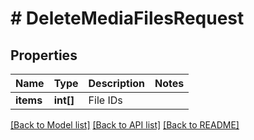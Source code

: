 # # DeleteMediaFilesRequest

## Properties

Name | Type | Description | Notes
------------ | ------------- | ------------- | -------------
**items** | **int[]** | File IDs |

[[Back to Model list]](../../README.md#models) [[Back to API list]](../../README.md#endpoints) [[Back to README]](../../README.md)
